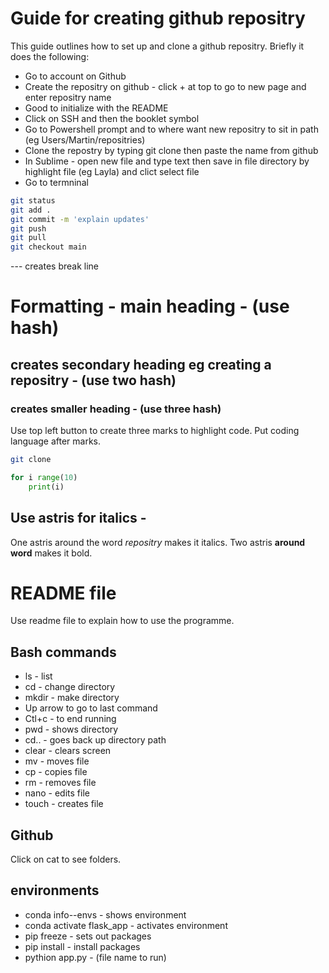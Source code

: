 # Guide for creating github repositry

This guide outlines how to set up and clone a github repositry. Briefly it does the following:
* Go to account on Github
* Create the repositry on github - click + at top to go to new page and enter repositry name
* Good to initialize with the README
* Click on SSH and then the booklet symbol
* Go to Powershell prompt and to where want new repositry to sit in path (eg Users/Martin/repositries)
* Clone the repostry by typing git clone then paste the name from github
* In Sublime - open new file and type text then save in file directory by highlight file (eg Layla) and clict select file
* Go to termninal
```bash
git status
git add .
git commit -m 'explain updates'
git push
git pull
git checkout main
```

--- creates break line

# Formatting - main heading - (use hash)

## creates secondary heading  eg creating a repositry - (use two hash)

### creates smaller heading - (use three hash)

Use top left button to create three marks to highlight code. Put coding language after marks.

```bash
git clone 
```

```python
for i range(10)
	print(i)
```	

## Use astris for italics -
 One astris around the word *repositry* makes it italics. 
 Two astris **around word** makes it bold.

# README file 

Use readme file to explain how to use the programme.

## Bash commands

* ls - list
* cd - change directory
* mkdir - make directory
* Up arrow to go to last command
* Ctl+c - to end running
* pwd - shows directory
* cd.. - goes back up directory path
* clear - clears screen
* mv - moves file
* cp - copies file
* rm - removes file
* nano - edits file
* touch - creates file

## Github

Click on cat to see folders. 

## environments

* conda info--envs - shows environment
* conda activate flask_app - activates environment
* pip freeze - sets out packages
* pip install - install packages
* pythion app.py - (file name to run)			